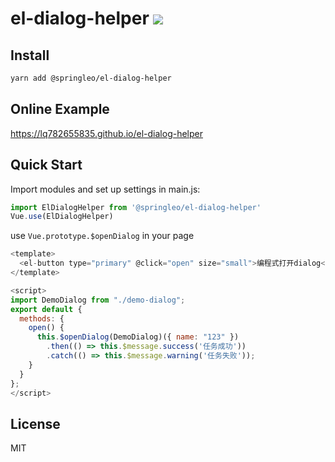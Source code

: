 # el-dialog-helper ![](https://img.shields.io/badge/license-MIT-F44336.svg)

## Install

``` bash
yarn add @springleo/el-dialog-helper
```

## Online Example

https://lq782655835.github.io/el-dialog-helper

## Quick Start

Import modules and set up settings in main.js:

``` js
import ElDialogHelper from '@springleo/el-dialog-helper'
Vue.use(ElDialogHelper)
```

use `Vue.prototype.$openDialog` in your page

``` js
<template>
  <el-button type="primary" @click="open" size="small">编程式打开dialog</el-button>
</template>

<script>
import DemoDialog from "./demo-dialog";
export default {
  methods: {
    open() {
      this.$openDialog(DemoDialog)({ name: "123" })
        .then(() => this.$message.success('任务成功'))
        .catch(() => this.$message.warning('任务失败'));
    }
  }
};
</script>
```

## License

MIT
